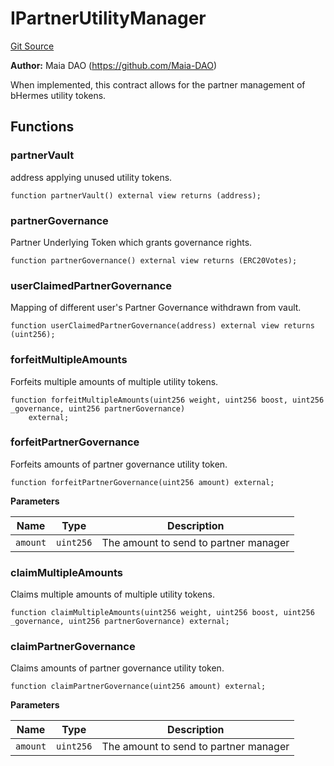 # IPartnerUtilityManager
[Git Source](https://github.com/Maia-DAO/test-env-V2/blob/84b5f9e8695c91ddb02f27bb3dfb1c652f55ced4/maia/interfaces/IPartnerUtilityManager.sol)

**Author:**
Maia DAO (https://github.com/Maia-DAO)

When implemented, this contract allows for the partner
management of bHermes utility tokens.


## Functions
### partnerVault

address applying unused utility tokens.


```solidity
function partnerVault() external view returns (address);
```

### partnerGovernance

Partner Underlying Token which grants governance rights.


```solidity
function partnerGovernance() external view returns (ERC20Votes);
```

### userClaimedPartnerGovernance

Mapping of different user's Partner Governance withdrawn from vault.


```solidity
function userClaimedPartnerGovernance(address) external view returns (uint256);
```

### forfeitMultipleAmounts

Forfeits multiple amounts of multiple utility tokens.


```solidity
function forfeitMultipleAmounts(uint256 weight, uint256 boost, uint256 _governance, uint256 partnerGovernance)
    external;
```

### forfeitPartnerGovernance

Forfeits amounts of partner governance utility token.


```solidity
function forfeitPartnerGovernance(uint256 amount) external;
```
**Parameters**

|Name|Type|Description|
|----|----|-----------|
|`amount`|`uint256`|The amount to send to partner manager|


### claimMultipleAmounts

Claims multiple amounts of multiple utility tokens.


```solidity
function claimMultipleAmounts(uint256 weight, uint256 boost, uint256 _governance, uint256 partnerGovernance) external;
```

### claimPartnerGovernance

Claims amounts of partner governance utility token.


```solidity
function claimPartnerGovernance(uint256 amount) external;
```
**Parameters**

|Name|Type|Description|
|----|----|-----------|
|`amount`|`uint256`|The amount to send to partner manager|


